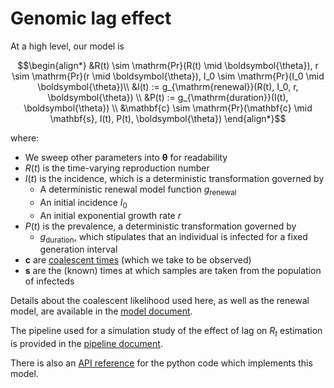 # Genomic lag effect

At a high level, our model is
```math
\begin{align*}
&R(t) \sim \mathrm{Pr}(R(t) \mid \boldsymbol{\theta}), r \sim \mathrm{Pr}(r \mid \boldsymbol{\theta}), I_0 \sim \mathrm{Pr}(I_0 \mid \boldsymbol{\theta})\\
&I(t) := g_{\mathrm{renewal}}(R(t), I_0, r, \boldsymbol{\theta}) \\
&P(t) := g_{\mathrm{duration}}(I(t), \boldsymbol{\theta}) \\
&\mathbf{c} \sim \mathrm{Pr}(\mathbf{c} \mid \mathbf{s}, I(t), P(t), \boldsymbol{\theta})
\end{align*}
```
where:

- We sweep other parameters into $\boldsymbol{\theta}$ for readability
- $R(t)$ is the time-varying reproduction number
- $I(t)$ is the incidence, which is a deterministic transformation governed by
  - A deterministic renewal model function $g_{\mathrm{renewal}}$
  - An initial incidence $I_0$
  - An initial exponential growth rate $r$
- $P(t)$ is the prevalence, a deterministic transformation governed by
  - $g_{\mathrm{duration}}$, which stipulates that an individual is infected for a fixed generation interval
- $\mathbf{c}$ are [coalescent times](https://en.wikipedia.org/wiki/Viral_phylodynamics#Coalescent_theory_and_phylodynamics) (which we take to be observed)
- $\mathbf{s}$ are the (known) times at which samples are taken from the population of infecteds

Details about the coalescent likelihood used here, as well as the renewal model, are available in the [model document](model.md).

The pipeline used for a simulation study of the effect of lag on $R_t$ estimation is provided in the [pipeline document](pipeline.md).

There is also an [API reference](api.md) for the python code which implements this model.
